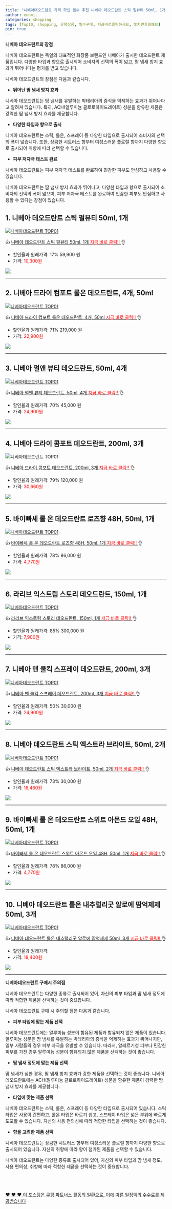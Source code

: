 ```yaml
---
title: "니베아데오드란트 가격 확인 필수 추천 니베아 데오드란트 스틱 펄뷰티 50ml, 1개 비교 장점 구매가이드"
author: eunmi.
categories: shopping
tags: [Top10, shopping, 유행상품, 필수구매, 지금바로클릭하세요, 놓치면후회해요]
pin: true
---
```

**니베아 데오드란트의 장점**

니베아 데오드란트는 독일의 대표적인 화장품 브랜드인 니베아가 출시한 데오드란트 제품입니다. 다양한 타입과 향으로 출시되어 소비자의 선택의 폭이 넓고, 땀 냄새 방지 효과가 뛰어나다는 평가를 받고 있습니다.

니베아 데오드란트의 장점은 다음과 같습니다.

* **뛰어난 땀 냄새 방지 효과**

니베아 데오드란트는 땀 냄새를 유발하는 박테리아의 증식을 억제하는 효과가 뛰어나다고 알려져 있습니다. 특히, ACH(알루미늄 클로로하이드레이트) 성분을 함유한 제품은 강력한 땀 냄새 방지 효과를 제공합니다.

* **다양한 타입과 향으로 출시**

니베아 데오드란트는 스틱, 롤온, 스프레이 등 다양한 타입으로 출시되어 소비자의 선택의 폭이 넓습니다. 또한, 상큼한 시트러스 향부터 여성스러운 플로럴 향까지 다양한 향으로 출시되어 취향에 따라 선택할 수 있습니다.

* **피부 저자극 테스트 완료**

니베아 데오드란트는 피부 저자극 테스트를 완료하여 민감한 피부도 안심하고 사용할 수 있습니다.

니베아 데오드란트는 땀 냄새 방지 효과가 뛰어나고, 다양한 타입과 향으로 출시되어 소비자의 선택의 폭이 넓으며, 피부 저자극 테스트를 완료하여 민감한 피부도 안심하고 사용할 수 있다는 장점이 있습니다.

   

## 1. 니베아 데오드란트 스틱 펄뷰티 50ml, 1개

[![니베아데오드란트 TOP01](https://thumbnail7.coupangcdn.com/thumbnails/remote/230x230ex/image/vendor_inventory/86ff/e9849d0b187559217fa505bd42a3dac5256f1a06ef587fa5e636f22e2d7a.jpg)](https://link.coupang.com/re/AFFSDP?lptag=AF3617701&subid=GithubCoopas&pageKey=7245900587&traceid=V0-153&itemId=18420968965&vendorItemId=86457518216)


👍 [니베아 데오드란트 스틱 펄뷰티 50ml, 1개 <font color=red> 지금 바로 클릭!! </font> ](https://link.coupang.com/re/AFFSDP?lptag=AF3617701&subid=GithubCoopas&pageKey=7245900587&traceid=V0-153&itemId=18420968965&vendorItemId=86457518216) 👌 


- 할인율과 원래가격: 17%  59,900   원
- 가격: <span style='color:red'>10,300원</span>

[![](/discount_price.png)](https://link.coupang.com/re/AFFSDP?lptag=AF3617701&subid=GithubCoopas&pageKey=7245900587&traceid=V0-153&itemId=18420968965&vendorItemId=86457518216)

---


   

## 2. 니베아 드라이 컴포트 롤온 데오드란트, 4개, 50ml

[![니베아데오드란트 TOP01](https://thumbnail6.coupangcdn.com/thumbnails/remote/230x230ex/image/vendor_inventory/b3f2/e3ecb5eee8a7f9eb10fa7afdd21416eff99aa6dac09fe64ae9853d65b4af.png)](https://link.coupang.com/re/AFFSDP?lptag=AF3617701&subid=GithubCoopas&pageKey=7625007012&traceid=V0-153&itemId=18889547812&vendorItemId=86017682268)


👍 [니베아 드라이 컴포트 롤온 데오드란트, 4개, 50ml <font color=red> 지금 바로 클릭!! </font> ](https://link.coupang.com/re/AFFSDP?lptag=AF3617701&subid=GithubCoopas&pageKey=7625007012&traceid=V0-153&itemId=18889547812&vendorItemId=86017682268) 👌 


- 할인율과 원래가격: 71%  219,000   원
- 가격: <span style='color:red'>22,900원</span>

[![](/discount_price.png)](https://link.coupang.com/re/AFFSDP?lptag=AF3617701&subid=GithubCoopas&pageKey=7625007012&traceid=V0-153&itemId=18889547812&vendorItemId=86017682268)

---


   

## 3. 니베아 펄앤 뷰티 데오드란트, 50ml, 4개

[![니베아데오드란트 TOP01](https://thumbnail10.coupangcdn.com/thumbnails/remote/230x230ex/image/vendor_inventory/15b7/cb80d2339ba343b19cbc82ad903fd82eb65fadfdec5500a8b439591a5506.png)](https://link.coupang.com/re/AFFSDP?lptag=AF3617701&subid=GithubCoopas&pageKey=6594127891&traceid=V0-153&itemId=14891082714&vendorItemId=82129891830)


👍 [니베아 펄앤 뷰티 데오드란트, 50ml, 4개 <font color=red> 지금 바로 클릭!! </font> ](https://link.coupang.com/re/AFFSDP?lptag=AF3617701&subid=GithubCoopas&pageKey=6594127891&traceid=V0-153&itemId=14891082714&vendorItemId=82129891830) 👌 


- 할인율과 원래가격: 70%  45,000   원
- 가격: <span style='color:red'>24,900원</span>

[![](/discount_price.png)](https://link.coupang.com/re/AFFSDP?lptag=AF3617701&subid=GithubCoopas&pageKey=6594127891&traceid=V0-153&itemId=14891082714&vendorItemId=82129891830)

---


   

## 4. 니베아 드라이 콤포트 데오드란트, 200ml, 3개

![니베아데오드란트 TOP01](https://thumbnail10.coupangcdn.com/thumbnails/remote/230x230ex/image/vendor_inventory/8ecf/b0645e3039fd00eab13b28053e0b951f6d75121366c5a23d8151bb26d38a.JPG)


👍 [니베아 드라이 콤포트 데오드란트, 200ml, 3개 <font color=red> 지금 바로 클릭!! </font> ](https://link.coupang.com/re/AFFSDP?lptag=AF3617701&subid=GithubCoopas&pageKey=48454&traceid=V0-153&itemId=633367579&vendorItemId=86761892065) 👌 


- 할인율과 원래가격: 79%  120,000   원
- 가격: <span style='color:red'>30,660원</span>

[![](/discount_price.png)](https://link.coupang.com/re/AFFSDP?lptag=AF3617701&subid=GithubCoopas&pageKey=48454&traceid=V0-153&itemId=633367579&vendorItemId=86761892065)

---


   

## 5. 바이빠세 롤 온 데오드란트 로즈향 48H, 50ml, 1개

[![니베아데오드란트 TOP01](https://thumbnail10.coupangcdn.com/thumbnails/remote/230x230ex/image/retail/images/2023/08/01/15/1/b8c8799f-d03a-4e52-9a89-0a3a15679055.jpg)](https://link.coupang.com/re/AFFSDP?lptag=AF3617701&subid=GithubCoopas&pageKey=7417987855&traceid=V0-153&itemId=19231241669&vendorItemId=86753016127)


👍 [바이빠세 롤 온 데오드란트 로즈향 48H, 50ml, 1개 <font color=red> 지금 바로 클릭!! </font> ](https://link.coupang.com/re/AFFSDP?lptag=AF3617701&subid=GithubCoopas&pageKey=7417987855&traceid=V0-153&itemId=19231241669&vendorItemId=86753016127) 👌 


- 할인율과 원래가격: 78%  86,000   원
- 가격: <span style='color:red'>4,770원</span>

[![](/discount_price.png)](https://link.coupang.com/re/AFFSDP?lptag=AF3617701&subid=GithubCoopas&pageKey=7417987855&traceid=V0-153&itemId=19231241669&vendorItemId=86753016127)

---


   

## 6. 라리브 익스트림 스토리 데오드란트, 150ml, 1개

[![니베아데오드란트 TOP01](https://thumbnail9.coupangcdn.com/thumbnails/remote/230x230ex/image/vendor_inventory/e34d/5fe0e3f6cf7d8d00c35c33a597d31c70c3f938579497a18112e6c6efacaf.jpg)](https://link.coupang.com/re/AFFSDP?lptag=AF3617701&subid=GithubCoopas&pageKey=143486256&traceid=V0-153&itemId=416707865&vendorItemId=74020843196)


👍 [라리브 익스트림 스토리 데오드란트, 150ml, 1개 <font color=red> 지금 바로 클릭!! </font> ](https://link.coupang.com/re/AFFSDP?lptag=AF3617701&subid=GithubCoopas&pageKey=143486256&traceid=V0-153&itemId=416707865&vendorItemId=74020843196) 👌 


- 할인율과 원래가격: 85%  300,000   원
- 가격: <span style='color:red'>7,900원</span>

[![](/discount_price.png)](https://link.coupang.com/re/AFFSDP?lptag=AF3617701&subid=GithubCoopas&pageKey=143486256&traceid=V0-153&itemId=416707865&vendorItemId=74020843196)

---


   

## 7. 니베아 맨 쿨킥 스프레이 데오드란트, 200ml, 3개

[![니베아데오드란트 TOP01](https://thumbnail7.coupangcdn.com/thumbnails/remote/230x230ex/image/vendor_inventory/850f/29d96f0a3e9545376c394b23faa017cbf219bffabfcb8083aaec10aa5412.jpg)](https://link.coupang.com/re/AFFSDP?lptag=AF3617701&subid=GithubCoopas&pageKey=48452&traceid=V0-153&itemId=19656972861&vendorItemId=72805008653)


👍 [니베아 맨 쿨킥 스프레이 데오드란트, 200ml, 3개 <font color=red> 지금 바로 클릭!! </font> ](https://link.coupang.com/re/AFFSDP?lptag=AF3617701&subid=GithubCoopas&pageKey=48452&traceid=V0-153&itemId=19656972861&vendorItemId=72805008653) 👌 


- 할인율과 원래가격: 50%  30,000   원
- 가격: <span style='color:red'>24,900원</span>

[![](/discount_price.png)](https://link.coupang.com/re/AFFSDP?lptag=AF3617701&subid=GithubCoopas&pageKey=48452&traceid=V0-153&itemId=19656972861&vendorItemId=72805008653)

---


   

## 8. 니베아 데오드란트 스틱 엑스트라 브라이트, 50ml, 2개

[![니베아데오드란트 TOP01](https://thumbnail6.coupangcdn.com/thumbnails/remote/230x230ex/image/vendor_inventory/1789/345a592f34471976021690d2ff1d44cac78d8c42150b267e1d89522dcff1.png)](https://link.coupang.com/re/AFFSDP?lptag=AF3617701&subid=GithubCoopas&pageKey=7260279185&traceid=V0-153&itemId=18785957978&vendorItemId=87683126671)


👍 [니베아 데오드란트 스틱 엑스트라 브라이트, 50ml, 2개 <font color=red> 지금 바로 클릭!! </font> ](https://link.coupang.com/re/AFFSDP?lptag=AF3617701&subid=GithubCoopas&pageKey=7260279185&traceid=V0-153&itemId=18785957978&vendorItemId=87683126671) 👌 


- 할인율과 원래가격: 73%  30,000   원
- 가격: <span style='color:red'>16,460원</span>

[![](/discount_price.png)](https://link.coupang.com/re/AFFSDP?lptag=AF3617701&subid=GithubCoopas&pageKey=7260279185&traceid=V0-153&itemId=18785957978&vendorItemId=87683126671)

---


   

## 9. 바이빠세 롤 온 데오드란트 스위트 아몬드 오일 48H, 50ml, 1개

[![니베아데오드란트 TOP01](https://thumbnail6.coupangcdn.com/thumbnails/remote/230x230ex/image/retail/images/2023/08/01/15/5/b5a14660-d14f-44d3-9e13-7ab140df3aaf.jpg)](https://link.coupang.com/re/AFFSDP?lptag=AF3617701&subid=GithubCoopas&pageKey=7503709214&traceid=V0-153&itemId=19646943335&vendorItemId=86753016070)


👍 [바이빠세 롤 온 데오드란트 스위트 아몬드 오일 48H, 50ml, 1개 <font color=red> 지금 바로 클릭!! </font> ](https://link.coupang.com/re/AFFSDP?lptag=AF3617701&subid=GithubCoopas&pageKey=7503709214&traceid=V0-153&itemId=19646943335&vendorItemId=86753016070) 👌 


- 할인율과 원래가격: 78%  86,000   원
- 가격: <span style='color:red'>4,770원</span>

[![](/discount_price.png)](https://link.coupang.com/re/AFFSDP?lptag=AF3617701&subid=GithubCoopas&pageKey=7503709214&traceid=V0-153&itemId=19646943335&vendorItemId=86753016070)

---


   

## 10. 니베아 데오드란트 롤온 내추럴리굿 알로에 땀억제제 50ml, 3개

[![니베아데오드란트 TOP01](https://thumbnail8.coupangcdn.com/thumbnails/remote/230x230ex/image/vendor_inventory/712f/3afba11f5f05e428281a14639882bf492621012d9bfbba3f7befa090640a.jpg)](https://link.coupang.com/re/AFFSDP?lptag=AF3617701&subid=GithubCoopas&pageKey=6659446282&traceid=V0-153&itemId=19357162371&vendorItemId=86470236067)


👍 [니베아 데오드란트 롤온 내추럴리굿 알로에 땀억제제 50ml, 3개 <font color=red> 지금 바로 클릭!! </font> ](https://link.coupang.com/re/AFFSDP?lptag=AF3617701&subid=GithubCoopas&pageKey=6659446282&traceid=V0-153&itemId=19357162371&vendorItemId=86470236067) 👌 


- 할인율과 원래가격: 
- 가격: <span style='color:red'>18,400원</span>

[![](/discount_price.png)](https://link.coupang.com/re/AFFSDP?lptag=AF3617701&subid=GithubCoopas&pageKey=6659446282&traceid=V0-153&itemId=19357162371&vendorItemId=86470236067)

---
**니베아데오드란트 구매시 주의점**

니베아 데오드란트는 다양한 종류로 출시되어 있어, 자신의 피부 타입과 땀 냄새 정도에 따라 적합한 제품을 선택하는 것이 중요합니다.

니베아 데오드란트 구매 시 주의할 점은 다음과 같습니다.

* **피부 타입에 맞는 제품 선택**

니베아 데오드란트에는 알루미늄 성분이 함유된 제품과 함유되지 않은 제품이 있습니다. 알루미늄 성분은 땀 냄새를 유발하는 박테리아의 증식을 억제하는 효과가 뛰어나지만, 일부 사람들의 경우 피부 자극을 유발할 수 있습니다. 따라서, 알레르기성 피부나 민감한 피부를 가진 경우 알루미늄 성분이 함유되지 않은 제품을 선택하는 것이 좋습니다.

* **땀 냄새 정도에 맞는 제품 선택**

땀 냄새가 심한 경우, 땀 냄새 방지 효과가 강한 제품을 선택하는 것이 좋습니다. 니베아 데오드란트에는 ACH(알루미늄 클로로하이드레이트) 성분을 함유한 제품이 강력한 땀 냄새 방지 효과를 제공합니다.

* **타입에 맞는 제품 선택**

니베아 데오드란트는 스틱, 롤온, 스프레이 등 다양한 타입으로 출시되어 있습니다. 스틱 타입은 사용이 간편하고, 롤온 타입은 바르기 쉽고, 스프레이 타입은 넓은 부위에 빠르게 도포할 수 있습니다. 자신의 사용 편의성에 따라 적합한 타입을 선택하는 것이 좋습니다.

* **향을 고려한 제품 선택**

니베아 데오드란트는 상큼한 시트러스 향부터 여성스러운 플로럴 향까지 다양한 향으로 출시되어 있습니다. 자신의 취향에 따라 향이 첨가된 제품을 선택할 수 있습니다.

니베아 데오드란트는 다양한 종류로 출시되어 있어, 자신의 피부 타입과 땀 냄새 정도, 사용 편의성, 취향에 따라 적합한 제품을 선택하는 것이 중요합니다.<br><br><br><br><br> [ ❤ ❤ ❤ 이 포스팅은 쿠팡 파트너스 활동의 일환으로, 이에 따른 일정액의 수수료를 제공받습니다](https://link.coupang.com/a/bcEFyh)